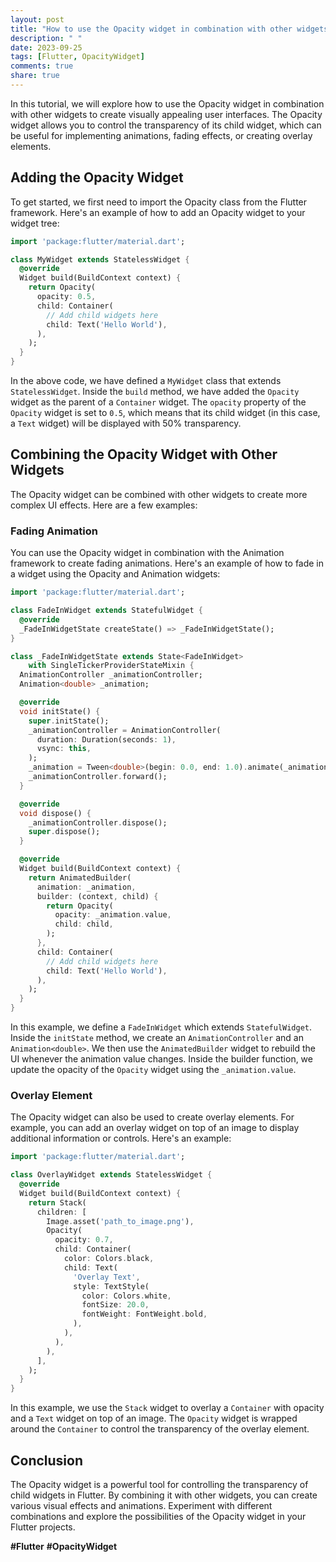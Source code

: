 ```yaml
---
layout: post
title: "How to use the Opacity widget in combination with other widgets"
description: " "
date: 2023-09-25
tags: [Flutter, OpacityWidget]
comments: true
share: true
---
```


In this tutorial, we will explore how to use the Opacity widget in combination with other widgets to create visually appealing user interfaces. The Opacity widget allows you to control the transparency of its child widget, which can be useful for implementing animations, fading effects, or creating overlay elements.

## Adding the Opacity Widget

To get started, we first need to import the Opacity class from the Flutter framework. Here's an example of how to add an Opacity widget to your widget tree:

```dart
import 'package:flutter/material.dart';

class MyWidget extends StatelessWidget {
  @override
  Widget build(BuildContext context) {
    return Opacity(
      opacity: 0.5,
      child: Container(
        // Add child widgets here
        child: Text('Hello World'),
      ),
    );
  }
}
```

In the above code, we have defined a `MyWidget` class that extends `StatelessWidget`. Inside the `build` method, we have added the `Opacity` widget as the parent of a `Container` widget. The `opacity` property of the `Opacity` widget is set to `0.5`, which means that its child widget (in this case, a `Text` widget) will be displayed with 50% transparency.

## Combining the Opacity Widget with Other Widgets

The Opacity widget can be combined with other widgets to create more complex UI effects. Here are a few examples:

### Fading Animation

You can use the Opacity widget in combination with the Animation framework to create fading animations. Here's an example of how to fade in a widget using the Opacity and Animation widgets:

```dart
import 'package:flutter/material.dart';

class FadeInWidget extends StatefulWidget {
  @override
  _FadeInWidgetState createState() => _FadeInWidgetState();
}

class _FadeInWidgetState extends State<FadeInWidget>
    with SingleTickerProviderStateMixin {
  AnimationController _animationController;
  Animation<double> _animation;

  @override
  void initState() {
    super.initState();
    _animationController = AnimationController(
      duration: Duration(seconds: 1),
      vsync: this,
    );
    _animation = Tween<double>(begin: 0.0, end: 1.0).animate(_animationController);
    _animationController.forward();
  }

  @override
  void dispose() {
    _animationController.dispose();
    super.dispose();
  }

  @override
  Widget build(BuildContext context) {
    return AnimatedBuilder(
      animation: _animation,
      builder: (context, child) {
        return Opacity(
          opacity: _animation.value,
          child: child,
        );
      },
      child: Container(
        // Add child widgets here
        child: Text('Hello World'),
      ),
    );
  }
}
```

In this example, we define a `FadeInWidget` which extends `StatefulWidget`. Inside the `initState` method, we create an `AnimationController` and an `Animation<double>`. We then use the `AnimatedBuilder` widget to rebuild the UI whenever the animation value changes. Inside the builder function, we update the opacity of the `Opacity` widget using the `_animation.value`.

### Overlay Element

The Opacity widget can also be used to create overlay elements. For example, you can add an overlay widget on top of an image to display additional information or controls. Here's an example:

```dart
import 'package:flutter/material.dart';

class OverlayWidget extends StatelessWidget {
  @override
  Widget build(BuildContext context) {
    return Stack(
      children: [
        Image.asset('path_to_image.png'),
        Opacity(
          opacity: 0.7,
          child: Container(
            color: Colors.black,
            child: Text(
              'Overlay Text',
              style: TextStyle(
                color: Colors.white,
                fontSize: 20.0,
                fontWeight: FontWeight.bold,
              ),
            ),
          ),
        ),
      ],
    );
  }
}
```

In this example, we use the `Stack` widget to overlay a `Container` with opacity and a `Text` widget on top of an image. The `Opacity` widget is wrapped around the `Container` to control the transparency of the overlay element.

## Conclusion

The Opacity widget is a powerful tool for controlling the transparency of child widgets in Flutter. By combining it with other widgets, you can create various visual effects and animations. Experiment with different combinations and explore the possibilities of the Opacity widget in your Flutter projects.

**#Flutter** **#OpacityWidget**